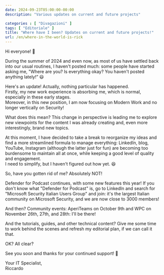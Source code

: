 ```yaml
---
date: 2024-09-23T05:00:00-00:00
description: "Various updates on current and future projects"

categories : [ "Divagazioni" ]
tags: [ "Editoriale" ]
title: "Where have I been? Updates on current and future projects!"
url: /en/where-in-the-world-is-rick
---
```

Hi everyone! 🌟

During the summer of 2024 and even now, as most of us have settled back into our usual routines, I haven't posted much: some people have started asking me, "Where are you? Is everything okay? You haven't posted anything lately!” 😃

Here's an update! Actually, nothing particular has happened.  
Firstly, my new work experience is absorbing me, which is normal, especially in these early stages.  
Moreover, in this new position, I am now focusing on Modern Work and no longer vertically on Security!

What does this mean? This change in perspective is leading me to explore new viewpoints for the content I was already creating and, even more interestingly, brand new topics.

At this moment, I have decided to take a break to reorganize my ideas and find a more streamlined formula to manage everything: LinkedIn, blog, YouTube, Instagram (although the latter just for fun) are becoming too burdensome to maintain all at once, while keeping a good level of quality and engagement.  
I need to simplify, but I haven't figured out how yet. 😆

So, have you gotten rid of me? Absolutely NOT!

Defender for Podcast continues, with some new features this year! If you don't know what "Defender for Podcast" is, go to LinkedIn and search for "Microsoft Security Italian Users Group" and join: it's the largest Italian community on Microsoft Security, and we are now close to 3000 members!

And then? Community events: AperiTeams on October 9th and WPC on November 26th, 27th, and 28th: I'll be there!

And the tutorials, guides, and other technical content? Give me some time to work behind the scenes and refresh my editorial plan, if we can call it that.

OK? All clear?

See you soon and thanks for your continued support! 🙌

Your IT Specialist,  
Riccardo